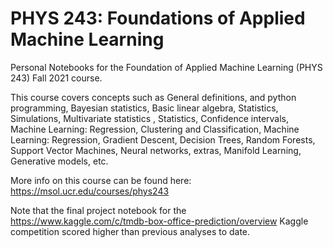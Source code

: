 # PHYS 243: Foundations of Applied Machine Learning
Personal Notebooks for the Foundation of Applied Machine Learning (PHYS 243) Fall 2021 course.

This course covers concepts such as General definitions, and python programming, Bayesian statistics, Basic linear algebra, Statistics, Simulations, Multivariate statistics , Statistics, Confidence intervals, Machine Learning: Regression, Clustering and Classification, Machine Learning: Regression, Gradient Descent, Decision Trees, Random Forests, Support Vector Machines, Neural networks, extras, Manifold Learning, Generative models, etc.

More info on this course can be found here: https://msol.ucr.edu/courses/phys243

Note that the final project notebook for the https://www.kaggle.com/c/tmdb-box-office-prediction/overview Kaggle competition scored higher than previous analyses to date.
